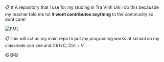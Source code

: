 📋 # A repository that I use for my studing in Tra Vinh Uni
I do this becausde my teacher told me to! **It wont contributee anything** to the community so dont care!

![FML](https://github.com/uselessonee/Study_Stuff/assets/98469959/17b12278-1a5d-475b-b296-80b7855c6505)


📋This will act as my main repo to put my programing works at school so my classmate can see and Ctrl+C, Ctrl + V 


😆😆😆
